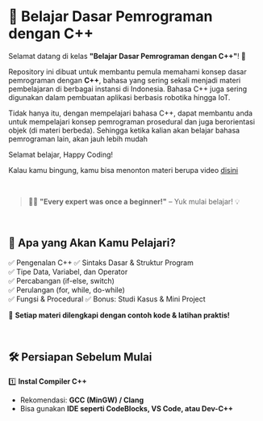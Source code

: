 # 🚀 Belajar Dasar Pemrograman dengan C++  

Selamat datang di kelas **"Belajar Dasar Pemrograman dengan C++"**! 🎉  

Repository ini dibuat untuk membantu pemula memahami konsep dasar pemrograman dengan **C++**, bahasa yang sering sekali menjadi materi pembelajaran di berbagai instansi di Indonesia.  Bahasa C++ juga sering digunakan dalam pembuatan aplikasi berbasis robotika hingga IoT. 

Tidak hanya itu, dengan mempelajari bahasa C++, dapat membantu anda untuk mempelajari konsep pemrograman prosedural dan juga berorientasi objek (di materi berbeda). Sehingga ketika kalian akan belajar bahasa pemrograman lain, akan jauh lebih mudah

Selamat belajar, Happy Coding!

Kalau kamu bingung, kamu bisa menonton materi berupa video [disini](https://youtube.com/@aplicalvin) 

<br/>

> 🧑‍💻 **"Every expert was once a beginner!"** – Yuk mulai belajar! 💡  

<br/>

## 🎯 Apa yang Akan Kamu Pelajari?  
✅ Pengenalan C++
✅ Sintaks Dasar & Struktur Program  
✅ Tipe Data, Variabel, dan Operator  
✅ Percabangan (if-else, switch)  
✅ Perulangan (for, while, do-while)  
✅ Fungsi & Procedural
✅ Bonus: Studi Kasus & Mini Project  

📌 **Setiap materi dilengkapi dengan contoh kode & latihan praktis!**  

<br/>

## 🛠️ Persiapan Sebelum Mulai  

1️⃣ **Instal Compiler C++**  
   - Rekomendasi: **GCC (MinGW) / Clang**  
   - Bisa gunakan **IDE seperti CodeBlocks, VS Code, atau Dev-C++**  
